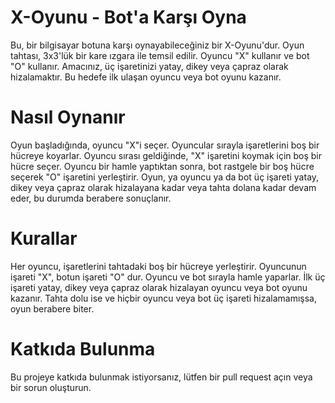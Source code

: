 # X-Oyunu - Bot'a Karşı Oyna
Bu, bir bilgisayar botuna karşı oynayabileceğiniz bir X-Oyunu'dur. Oyun tahtası, 3x3'lük bir kare ızgara ile temsil edilir. Oyuncu "X" kullanır ve bot "O" kullanır. Amacınız, üç işaretinizi yatay, dikey veya çapraz olarak hizalamaktır. Bu hedefe ilk ulaşan oyuncu veya bot oyunu kazanır.

# Nasıl Oynanır
Oyun başladığında, oyuncu "X"i seçer.
Oyuncular sırayla işaretlerini boş bir hücreye koyarlar.
Oyuncu sırası geldiğinde, "X" işaretini koymak için boş bir hücre seçer.
Oyuncu bir hamle yaptıktan sonra, bot rastgele bir boş hücre seçerek "O" işaretini yerleştirir.
Oyun, ya oyuncu ya da bot üç işareti yatay, dikey veya çapraz olarak hizalayana kadar veya tahta dolana kadar devam eder, bu durumda berabere sonuçlanır.
# Kurallar
Her oyuncu, işaretlerini tahtadaki boş bir hücreye yerleştirir.
Oyuncunun işareti "X", botun işareti "O" dur.
Oyuncu ve bot sırayla hamle yaparlar.
İlk üç işareti yatay, dikey veya çapraz olarak hizalayan oyuncu veya bot oyunu kazanır.
Tahta dolu ise ve hiçbir oyuncu veya bot üç işareti hizalamamışsa, oyun berabere biter.
# Katkıda Bulunma
Bu projeye katkıda bulunmak istiyorsanız, lütfen bir pull request açın veya bir sorun oluşturun.
